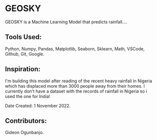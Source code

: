 # GEOSKY
GEOSKY is a Machine Learning Model that predicts rainfall....

## Tools Used:
Python, Numpy, Pandas, Matplotlib, Seaborn, Sklearn, Math, VSCode, Github, Git, Google.

## Inspiration:
I'm building this model after reading of the recent heavy rainfall in Nigeria which has displaced more than 3000 people away from their homes. I currently don't have a dataset with the records of rainfall in Nigeria so i used the one for India!

Date Created: 1 November 2022.

## Contributors:
Gideon Ogunbanjo.
